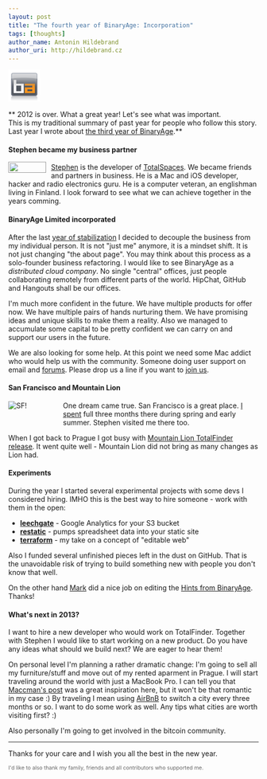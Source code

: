```yaml
---
layout: post
title: "The fourth year of BinaryAge: Incorporation"
tags: [thoughts]
author_name: Antonin Hildebrand
author_uri: http://hildebrand.cz
---
```


<img src="/shared/img/icons/binaryage-badge-64.png" class="intro-icon"/>

** 2012 is over. What a great year! Let's see what was important.<br>This is my traditional summary of past year for people who follow this story.<br>Last year I wrote about [the third year of BinaryAge](http://blog.binaryage.com/the-third-year-of-binaryage).**

#### Stephen became my business partner

<img src="/images/stephen.png" style="width:70px;float:left; margin-top: -2px; margin-right: 10px; padding:2px; border:1px #999 solid;"/> [Stephen](https://twitter.com/sdsykes) is the developer of [TotalSpaces](http://totalspaces.binaryage.com). We became friends and partners in business. He is a Mac and iOS developer, hacker and radio electronics guru. He is a computer veteran, an englishman living in Finland. I look forward to see what we can achieve together in the years comming.

#### BinaryAge Limited incorporated

After the last [year of stabilization](http://blog.binaryage.com/the-third-year-of-binaryage) I decided to decouple the business from my individual person. It is not "just me" anymore, it is a mindset shift. It is not just changing "the about page". You may think about this process as a solo-founder business refactoring. I would like to see BinaryAge as a _distributed cloud company_. No single "central" offices, just people collaborating remotely from different parts of the world. HipChat, GitHub and Hangouts shall be our offices.

I'm much more confident in the future. We have multiple products for offer now. We have multiple pairs of hands nurturing them. We have promising ideas and unique skills to make them a reality. Also we managed to accumulate some capital to be pretty confident we can carry on and support our users in the future.

We are also looking for some help. At this point we need some Mac addict who would help us with the community. Someone doing user support on email and [forums](https://getsatisfaction.com/binaryage). Please drop us a line if you want to [join us](mailto:antonin@binaryage.com).

#### San Francisco and Mountain Lion

<img style="width:100px; float: left; margin-right: 10px; margin-bottom:20px " class="clear blog-image-full-border" src="/images/vvsf.jpg" title="SF!">

One dream came true. San Francisco is a great place. [I spent]() full three months there during spring and early summer. Stephen visited me there too.

When I got back to Prague I got busy with [Mountain Lion TotalFinder release](http://blog.binaryage.com/totalfinder-runs-with-mountain-lions). It went quite well - Mountain Lion did not bring as many changes as Lion had.

#### Experiments

During the year I started several experimental projects with some devs I considered hiring. IMHO this is the best way to hire someone - work with them in the open:

   * **[leechgate](https://github.com/binaryage/leechgate)** - Google Analytics for your S3 bucket
   * **[restatic](http://restatic.binaryage.com)** - pumps spreadsheet data into your static site
   * **[terraform](https://github.com/darwin/terraform)** - my take on a concept of "editable web"

Also I funded several unfinished pieces left in the dust on GitHub. That is the unavoidable risk of trying to build something new with people you don't know that well.

On the other hand [Mark](http://markmiyashita.com) did a nice job on editing the [Hints from BinaryAge](http://hints.binaryage.com). Thanks!

#### What's next in 2013?

I want to hire a new developer who would work on TotalFinder. Together with Stephen I would like to start working on a new product. Do you have any ideas what should we build next? We are eager to hear them!

On personal level I'm planning a rather dramatic change: I'm going to sell all my furniture/stuff and move out of my rented aparment in Prague. I will start traveling around the world with just a MacBook Pro. I can tell you that [Maccman's post](http://alexmaccaw.com/posts/how_to_travel_around_the_world) was a great inspiration here, but it won't be that romantic in my case :) By traveling I mean using [AirBnB](http://airbnb.com) to switch a city every three months or so. I want to do some work as well. Any tips what cities are worth visiting first? :)

Also personally I'm going to get involved in the bitcoin community.

---

Thanks for your care and I wish you all the best in the new year.

<div style="font-size: 8pt; color: #666">I'd like to also thank my family, friends and all contributors who supported me.</div>
